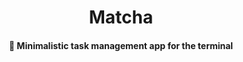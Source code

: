 <h1 align="center">
  Matcha
</h1>

<h4 align="center">
  🍵 Minimalistic task management app for the terminal
</h4>
